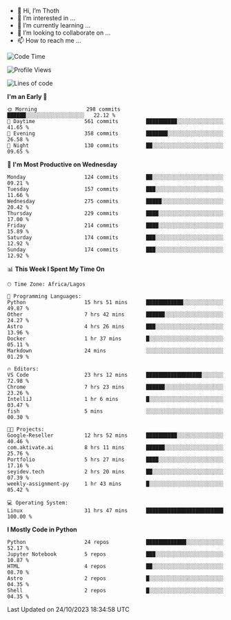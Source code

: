 <!---
thoth2357/thoth2357 is a ✨ special ✨ repository because its `README.md` (this file) appears on your GitHub profile.
You can click the Preview link to take a look at your changes.
--->

- 👋 Hi, I’m Thoth
- 👀 I’m interested in ...
- 🌱 I’m currently learning ...
- 💞️ I’m looking to collaborate on ...
- 📫 How to reach me ...




<!--START_SECTION:waka-->
![Code Time](http://img.shields.io/badge/Code%20Time-2%2C356%20hrs%2029%20mins-blue)

![Profile Views](http://img.shields.io/badge/Profile%20Views-0-blue)

![Lines of code](https://img.shields.io/badge/From%20Hello%20World%20I%27ve%20Written-30.1%20million%20lines%20of%20code-blue)

**I'm an Early 🐤** 

```text
🌞 Morning                298 commits         ██████░░░░░░░░░░░░░░░░░░░   22.12 % 
🌆 Daytime                561 commits         ██████████░░░░░░░░░░░░░░░   41.65 % 
🌃 Evening                358 commits         ███████░░░░░░░░░░░░░░░░░░   26.58 % 
🌙 Night                  130 commits         ██░░░░░░░░░░░░░░░░░░░░░░░   09.65 % 
```
📅 **I'm Most Productive on Wednesday** 

```text
Monday                   124 commits         ██░░░░░░░░░░░░░░░░░░░░░░░   09.21 % 
Tuesday                  157 commits         ███░░░░░░░░░░░░░░░░░░░░░░   11.66 % 
Wednesday                275 commits         █████░░░░░░░░░░░░░░░░░░░░   20.42 % 
Thursday                 229 commits         ████░░░░░░░░░░░░░░░░░░░░░   17.00 % 
Friday                   214 commits         ████░░░░░░░░░░░░░░░░░░░░░   15.89 % 
Saturday                 174 commits         ███░░░░░░░░░░░░░░░░░░░░░░   12.92 % 
Sunday                   174 commits         ███░░░░░░░░░░░░░░░░░░░░░░   12.92 % 
```


📊 **This Week I Spent My Time On** 

```text
🕑︎ Time Zone: Africa/Lagos

💬 Programming Languages: 
Python                   15 hrs 51 mins      ████████████░░░░░░░░░░░░░   49.87 % 
Other                    7 hrs 42 mins       ██████░░░░░░░░░░░░░░░░░░░   24.27 % 
Astro                    4 hrs 26 mins       ███░░░░░░░░░░░░░░░░░░░░░░   13.96 % 
Docker                   1 hr 37 mins        █░░░░░░░░░░░░░░░░░░░░░░░░   05.11 % 
Markdown                 24 mins             ░░░░░░░░░░░░░░░░░░░░░░░░░   01.29 % 

🔥 Editors: 
VS Code                  23 hrs 12 mins      ██████████████████░░░░░░░   72.98 % 
Chrome                   7 hrs 23 mins       ██████░░░░░░░░░░░░░░░░░░░   23.26 % 
IntelliJ                 1 hr 6 mins         █░░░░░░░░░░░░░░░░░░░░░░░░   03.47 % 
fish                     5 mins              ░░░░░░░░░░░░░░░░░░░░░░░░░   00.30 % 

🐱‍💻 Projects: 
Google-Reseller          12 hrs 52 mins      ██████████░░░░░░░░░░░░░░░   40.46 % 
com.aktivate.ai          8 hrs 11 mins       ██████░░░░░░░░░░░░░░░░░░░   25.76 % 
Portfolio                5 hrs 27 mins       ████░░░░░░░░░░░░░░░░░░░░░   17.16 % 
seyidev.tech             2 hrs 20 mins       ██░░░░░░░░░░░░░░░░░░░░░░░   07.39 % 
weekly-assignment-py     1 hr 43 mins        █░░░░░░░░░░░░░░░░░░░░░░░░   05.42 % 

💻 Operating System: 
Linux                    31 hrs 47 mins      █████████████████████████   100.00 % 
```

**I Mostly Code in Python** 

```text
Python                   24 repos            █████████████░░░░░░░░░░░░   52.17 % 
Jupyter Notebook         5 repos             ███░░░░░░░░░░░░░░░░░░░░░░   10.87 % 
HTML                     4 repos             ██░░░░░░░░░░░░░░░░░░░░░░░   08.70 % 
Astro                    2 repos             █░░░░░░░░░░░░░░░░░░░░░░░░   04.35 % 
Shell                    2 repos             █░░░░░░░░░░░░░░░░░░░░░░░░   04.35 % 
```




 Last Updated on 24/10/2023 18:34:58 UTC
<!--END_SECTION:waka-->
<!--![](http://github-profile-summary-cards.vercel.app/api/cards/profile-details?username=thoth2357&theme=2077)

![](http://github-profile-summary-cards.vercel.app/api/cards/stats?username=thoth2357&theme=2077)![](http://github-profile-summary-cards.vercel.app/api/cards/productive-time?username=thoth2357&theme=2077&utcOffset=8) -->

